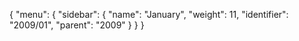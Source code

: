 {
  "menu": {
    "sidebar": {
      "name": "January",
      "weight": 11,
      "identifier": "2009/01",
      "parent": "2009"
    }
  }
}
